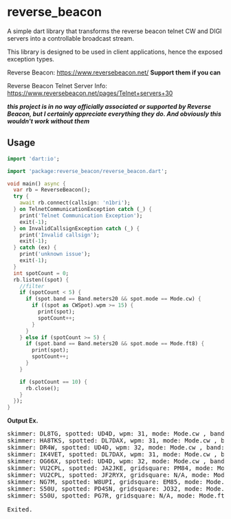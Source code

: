 
# reverse_beacon

A simple dart library that transforms the reverse beacon telnet CW and DIGI servers into a controllable broadcast stream.

This library is designed to be used in client applications, hence the exposed exception types.

Reverse Beacon: <https://www.reversebeacon.net/> **Support them if you can**

Reverse Beacon Telnet Server Info: <https://www.reversebeacon.net/pages/Telnet+servers+30> 

***this project is in no way officially associated or supported by Reverse Beacon, but I certainly appreciate everything they do. And obviously
this wouldn't work without them***

## Usage

```dart
import 'dart:io';

import 'package:reverse_beacon/reverse_beacon.dart';

void main() async {
  var rb = ReverseBeacon();
  try {
    await rb.connect(callsign: 'n1bri');
  } on TelnetCommunicationException catch (_) {
    print('Telnet Communication Exception');
    exit(-1);
  } on InvalidCallsignException catch (_) {
    print('Invalid callsign');
    exit(-1);
  } catch (ex) {
    print('unknown issue');
    exit(-1);
  }
  int spotCount = 0;
  rb.listen((spot) {
    //filter
    if (spotCount < 5) {
      if (spot.band == Band.meters20 && spot.mode == Mode.cw) {
        if ((spot as CWSpot).wpm >= 15) {
          print(spot);
          spotCount++;
        }
      }
    } else if (spotCount >= 5) {
      if (spot.band == Band.meters20 && spot.mode == Mode.ft8) {
        print(spot);
        spotCount++;
      }
    }

    if (spotCount == 10) {
      rb.close();
    }
  });
}


```

**Output Ex.**
<pre>
skimmer: DL8TG, spotted: UD4D, wpm: 31, mode: Mode.cw , band: Band.meters20, freq: 14014.0 KHz, @11:35 , snr: 13, type: SpotType.cq
skimmer: HA8TKS, spotted: DL7DAX, wpm: 31, mode: Mode.cw , band: Band.meters20, freq: 14052.5 KHz, @11:35 , snr: 19, type: SpotType.cq
skimmer: DR4W, spotted: UD4D, wpm: 32, mode: Mode.cw , band: Band.meters20, freq: 14014.0 KHz, @11:35 , snr: 15, type: SpotType.cq
skimmer: IK4VET, spotted: DL7DAX, wpm: 31, mode: Mode.cw , band: Band.meters20, freq: 14052.5 KHz, @11:35 , snr: 16, type: SpotType.cq
skimmer: OG66X, spotted: UD4D, wpm: 32, mode: Mode.cw , band: Band.meters20, freq: 14014.0 KHz, @11:35 , snr: 10, type: SpotType.cq
skimmer: VU2CPL, spotted: JA2JKE, gridsquare: PM84, mode: Mode.ft8 , band: Band.meters20, freq: 14074.0 KHz, @11:35 , snr: -17, type: SpotType.cq
skimmer: VU2CPL, spotted: JF2RYX, gridsquare: N/A, mode: Mode.ft8 , band: Band.meters20, freq: 14074.0 KHz, @11:35 , snr: -19, type: SpotType.cq
skimmer: NG7M, spotted: W8UPI, gridsquare: EM85, mode: Mode.ft8 , band: Band.meters20, freq: 14074.0 KHz, @11:35 , snr: 0, type: SpotType.cq
skimmer: S50U, spotted: PD4SN, gridsquare: JO32, mode: Mode.ft8 , band: Band.meters20, freq: 14074.0 KHz, @11:35 , snr: -12, type: SpotType.cq
skimmer: S50U, spotted: PG7R, gridsquare: N/A, mode: Mode.ft8 , band: Band.meters20, freq: 14074.0 KHz, @11:35 , snr: -13, type: SpotType.cq

Exited.
</pre>